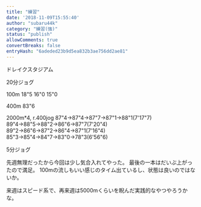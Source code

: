 ```yaml
---
title: "練習"
date: '2018-11-09T15:55:40'
author: "subaru44k"
category: "練習(強)"
status: "publish"
allowComments: true
convertBreaks: false
entryHash: "6adeded23b9d5ea832b3ae756dd2ae81"
---
```

ドレイクスタジアム

20分ジョグ

100m
18"5
16"0
15"0

400m
83"6

2000m*4, r.400jog
87"4→87"4→87"7→87"1→88"1(7'17"7)
89"4→88"5→88"2→86"6→87"7(7'20"4)
89"2→86"6→87"2→86"4→87"1(7'16"4)
85"3→85"4→84"7→83"0→78"3(6'56"6)

5分ジョグ

先週無理だったから今回は少し気合入れてやった。
最後の一本はだいぶ上がったので満足。
100mの流しもいい感じのタイム出ているし、状態は良いのではないか。

来週はスピード系で、再来週は5000mくらいを睨んだ実践的なやつやろうかな。
